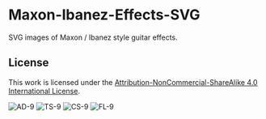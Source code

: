 # Maxon-Ibanez-Effects-SVG
SVG images  of Maxon / Ibanez style guitar effects.

## License

This work is licensed under the [Attribution-NonCommercial-ShareAlike 4.0 International License](https://creativecommons.org/licenses/by-nc-sa/4.0/).

![AD-9](https://michaelck.github.io/Maxon-Ibanez-SVG-Tribute-Pack/ad-9.svg)
![TS-9](https://michaelck.github.io/Maxon-Ibanez-SVG-Tribute-Pack/ts-9.svg)
![CS-9](https://michaelck.github.io/Maxon-Ibanez-SVG-Tribute-Pack/cs-9.svg)
![FL-9](https://michaelck.github.io/Maxon-Ibanez-SVG-Tribute-Pack/fl-9.svg)
